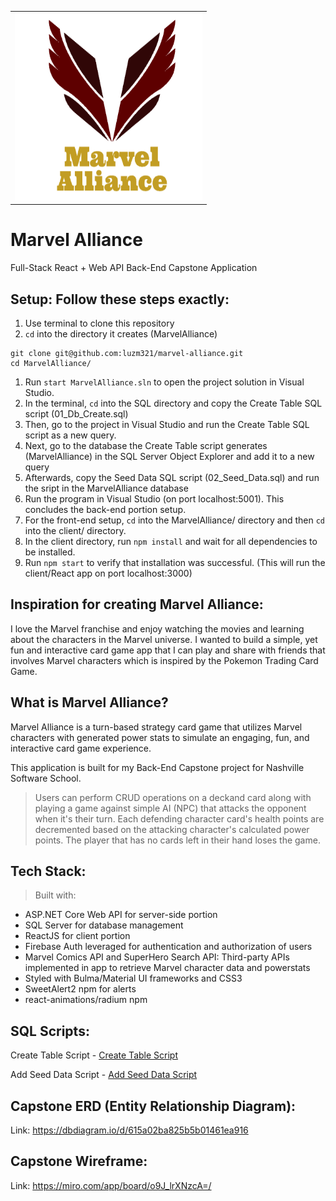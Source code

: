 <table align="center"><tr><td>
      <img src="https://github.com/luzm321/marvel-alliance/blob/main/MarvelAlliance/client/src/images/MarvelAllianceLogo.PNG" width="300px" height="300px" alt="Marvel Alliance" />
</td></tr></table>


# Marvel Alliance 
Full-Stack React + Web API Back-End Capstone Application


## Setup: Follow these steps exactly:

1. Use terminal to clone this repository
1. `cd` into the directory it creates (MarvelAlliance)
```
git clone git@github.com:luzm321/marvel-alliance.git
cd MarvelAlliance/
```
1. Run `start MarvelAlliance.sln` to open the project solution in Visual Studio.
1. In the terminal, `cd` into the SQL directory and copy the Create Table SQL script (01_Db_Create.sql)
1. Then, go to the project in Visual Studio and run the Create Table SQL script as a new query.
1. Next, go to the database the Create Table script generates (MarvelAlliance) in the SQL Server Object Explorer and add it to a new query
1. Afterwards, copy the Seed Data SQL script (02_Seed_Data.sql) and run the sript in the MarvelAlliance database
1. Run the program in Visual Studio (on port localhost:5001). This concludes the back-end portion setup.
1. For the front-end setup, `cd` into the MarvelAlliance/ directory and then `cd` into the client/ directory.
1. In the client directory, run `npm install` and wait for all dependencies to be installed.
1. Run `npm start` to verify that installation was successful. (This will run the client/React app on port localhost:3000)


## Inspiration for creating Marvel Alliance:

I love the Marvel franchise and enjoy watching the movies and learning about the characters in the Marvel universe. I wanted to build a simple, yet fun and interactive card game app that I can play and share with friends that involves Marvel characters which is inspired by the Pokemon Trading Card Game.

## What is Marvel Alliance?

Marvel Alliance is a turn-based strategy card game that utilizes Marvel characters with generated power stats to simulate an engaging, fun, and interactive card game experience.

This application is built for my Back-End Capstone project for Nashville Software School.

> Users can perform CRUD operations on a deckand card along with playing a game against simple AI (NPC) that attacks the opponent when it's their turn. Each defending character card's health points are decremented based on the attacking character's calculated power points. The player that has no cards left in their hand loses the game. 

## Tech Stack:

> Built with:

- ASP.NET Core Web API for server-side portion
- SQL Server for database management
- ReactJS for client portion
- Firebase Auth leveraged for authentication and authorization of users
- Marvel Comics API and SuperHero Search API: Third-party APIs implemented in app to retrieve Marvel character data and powerstats
- Styled with Bulma/Material UI frameworks and CSS3
- SweetAlert2 npm for alerts
- react-animations/radium npm

## SQL Scripts:
Create Table Script - [Create Table Script](https://github.com/luzm321/marvel-alliance/blob/main/SQL/01_Db_Create.sql)

Add Seed Data Script - [Add Seed Data Script](https://github.com/luzm321/marvel-alliance/blob/main/SQL/02_Seed_Data.sql)

## Capstone ERD (Entity Relationship Diagram):

Link: https://dbdiagram.io/d/615a02ba825b5b01461ea916

## Capstone Wireframe:

Link: https://miro.com/app/board/o9J_lrXNzcA=/
